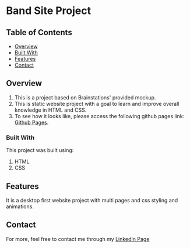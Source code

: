 # Band Site Project

## Table of Contents

- [Overview](#overview)
- [Built With](#built-with)
- [Features](#features)
- [Contact](#contact)
<!-- - [Acknowledgements](#acknowledgements)-->

## Overview

<!-- TODO: Add a screenshot of the live project.
    1. Link to a 'live demo.'
    2. Describe your overall experience in a couple of sentences.
    3. List a few specific technical things that you learned or improved on.
    4. Share any other tips or guidance for others attempting this or something similar.
 -->
 
  1. This is a project based on Brainstations' provided mockup.
  2. This is static website project with a goal to learn and improve overall knowledge in HTML and CSS.
  3. To see how it looks like, please access the following github pages link: 
  [Github Pages](https://leo-sn.github.io/leonardo-nascimento-travelsite/).

### Built With

<!-- TODO: List any MAJOR libraries/frameworks (e.g. React, Tailwind) with links to their homepages. -->
This project was built using:
  1. HTML
  2. CSS

## Features

<!-- TODO: List what specific 'user problems' that this application solves. -->
It is a desktop first website project with multi pages and css styling and animations. 

## Contact

<!-- TODO: Include icons and links to your RELEVANT, PROFESSIONAL 'DEV-ORIENTED' social media. LinkedIn and dev.to are minimum. -->
For more, feel free to contact me through my [LinkedIn Page](https://www.linkedin.com/in/leonardosn/)

<!-- ## Acknowledgements -->

<!-- TODO: List any blog posts, tutorials or plugins that you may have used to complete the project. Only list those that had a significant impact. Obviously, we all 'Google' stuff while working on our things, but maybe something in particular stood out as a 'major contributor' to your skill set for this project. -->
